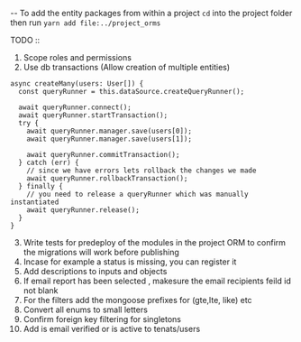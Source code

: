 -- To add the entity packages from within a project
`cd` into the project folder then run `yarn add file:../project_orms`


TODO :: 
1. Scope roles and permissions
2. Use db transactions (Allow creation of multiple entities)

```
async createMany(users: User[]) {
  const queryRunner = this.dataSource.createQueryRunner();

  await queryRunner.connect();
  await queryRunner.startTransaction();
  try {
    await queryRunner.manager.save(users[0]);
    await queryRunner.manager.save(users[1]);

    await queryRunner.commitTransaction();
  } catch (err) {
    // since we have errors lets rollback the changes we made
    await queryRunner.rollbackTransaction();
  } finally {
    // you need to release a queryRunner which was manually instantiated
    await queryRunner.release();
  }
}
```
3. Write tests for predeploy of the modules in the project ORM to confirm the migrations will work before publishing
4. Incase for example a status is missing, you can register it 
5. Add descriptions to inputs and objects
6. If email report has been selected , makesure the email recipients feild id not blank
7. For the filters add the mongoose prefixes for (gte,lte, like) etc
8. Convert all enums to small letters
9. Confirm foreign key filtering for singletons
10. Add is email verified or is active to tenats/users
